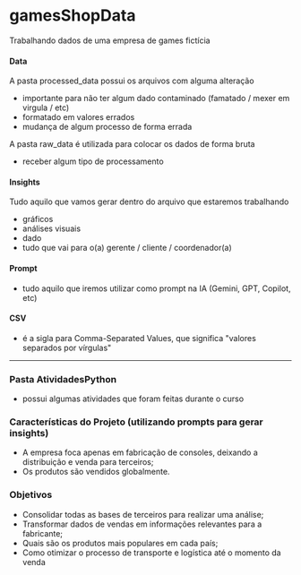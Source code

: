 # gamesShopData
Trabalhando dados de uma empresa de games fictícia 

#### Data
A pasta processed_data possui os arquivos com alguma alteração
- importante para não ter algum dado contaminado (famatado / mexer em virgula / etc)
- formatado em valores errados
- mudança de algum processo de forma errada

A pasta raw_data é utilizada para colocar os dados de forma bruta
- receber algum tipo de processamento

#### Insights
Tudo aquilo que vamos gerar dentro do arquivo que estaremos trabalhando
- gráficos
- análises visuais
- dado
- tudo que vai para o(a) gerente / cliente / coordenador(a)

#### Prompt
- tudo aquilo que iremos utilizar como prompt na IA (Gemini, GPT, Copilot, etc)

#### CSV
- é a sigla para Comma-Separated Values, que significa "valores separados por vírgulas"

------------------------------------------------------------------------------------------------------------------

### Pasta AtividadesPython
- possui algumas atividades que foram feitas durante o curso 

### Características do Projeto (utilizando prompts para gerar insights)
- A empresa foca apenas em fabricação de consoles, deixando a distribuição e venda para terceiros;
- Os produtos são vendidos globalmente.

### Objetivos
- Consolidar todas as bases de terceiros para realizar uma análise;
- Transformar dados de vendas em informações relevantes para a fabricante;
- Quais são os produtos mais populares em cada país;
- Como otimizar o processo de transporte e logística até o momento da venda
